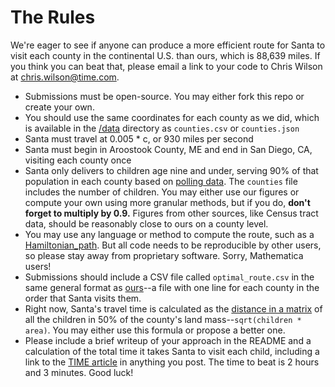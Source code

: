 #  The Rules

We're eager to see if anyone can produce a more efficient route for Santa to visit each county in the continental U.S. than ours, which is 88,639 miles. If you think you can beat that, please email a link to your code to Chris Wilson at [chris.wilson@time.com](mailto:chris.wilson@time.com).

+ Submissions must be open-source. You may either fork this repo or create your own.
+ You should use the same coordinates for each county as we did, which is available in the [/data](data) directory as `counties.csv` or `counties.json`
+ Santa must travel at 0.005 * c, or 930 miles per second
+ Santa must begin in Aroostook County, ME and end in San Diego, CA, visiting each county once
+ Santa only delivers to children age nine and under, serving 90% of that population in each county based on [polling data](http://www.pewresearch.org/fact-tank/2015/12/21/5-facts-about-christmas-in-america/). The `counties` file includes the number of children. You may either use our figures or compute your own using more granular methods, but if you do, **don't forget to multiply by 0.9.** Figures from other sources, like Census tract data, should be reasonably close to ours on a county level.
+ You may use any language or method to compute the route, such as a [Hamiltonian_path](https://en.wikipedia.org/wiki/Hamiltonian_path). But all code needs to be reproducible by other users, so please stay away from proprietary software. Sorry, Mathematica users!
+ Submissions should include a CSV file called `optimal_route.csv` in the same general format as [ours](data/optimal_route.csv)--a file with one line for each county in the order that Santa visits them.
+ Right now, Santa's travel time is calculated as the [distance in a matrix](https://math.stackexchange.com/questions/2573350/estimating-distance-to-travel-to-each-household-in-a-county) of all the children in 50% of the county's land mass--`sqrt(children * area)`. You may either use this formula or propose a better one.
+ Please include a brief writeup of your approach in the README and a calculation of the total time it takes Santa to visit each child, including a link to the [TIME article](http://time.com/5072619/santa-tracker-christmas-eve/) in anything you post. The time to beat is 2 hours and 3 minutes. Good luck!

